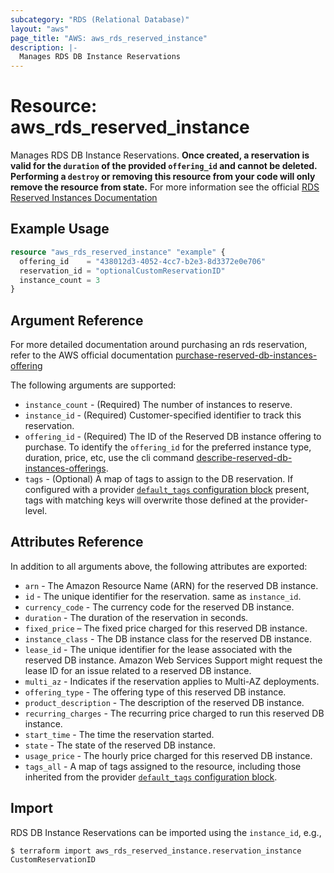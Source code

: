```yaml
---
subcategory: "RDS (Relational Database)"
layout: "aws"
page_title: "AWS: aws_rds_reserved_instance"
description: |-
  Manages RDS DB Instance Reservations
---
```


# Resource: aws_rds_reserved_instance

Manages RDS DB Instance Reservations. **Once created, a reservation is valid for the `duration` of the provided `offering_id` and cannot be deleted. Performing a `destroy` or removing this resource from your code will only remove the resource from state.** For more information see the official [RDS Reserved Instances Documentation](https://aws.amazon.com/rds/reserved-instances/)

## Example Usage

```terraform
resource "aws_rds_reserved_instance" "example" {
  offering_id    = "438012d3-4052-4cc7-b2e3-8d3372e0e706"
  reservation_id = "optionalCustomReservationID"
  instance_count = 3
}
```

## Argument Reference

For more detailed documentation around purchasing an rds reservation, refer to the AWS official documentation [purchase-reserved-db-instances-offering](https://docs.aws.amazon.com/cli/latest/reference/rds/purchase-reserved-db-instances-offering.html)

The following arguments are supported:

* `instance_count` - (Required) The number of instances to reserve.
* `instance_id` - (Required) Customer-specified identifier to track this reservation.
* `offering_id` - (Required) The ID of the Reserved DB instance offering to purchase. To identify the `offering_id` for the preferred instance type, duration, price, etc, use the cli command [describe-reserved-db-instances-offerings](https://docs.aws.amazon.com/cli/latest/reference/rds/describe-reserved-db-instances-offerings.html).
* `tags` - (Optional) A map of tags to assign to the DB reservation. If configured with a provider [`default_tags` configuration block](/docs/providers/aws/index.html#default_tags-configuration-block) present, tags with matching keys will overwrite those defined at the provider-level.

## Attributes Reference

In addition to all arguments above, the following attributes are exported:

* `arn` - The Amazon Resource Name (ARN) for the reserved DB instance.
* `id` - The unique identifier for the reservation. same as `instance_id`.
* `currency_code` - The currency code for the reserved DB instance.
* `duration` - The duration of the reservation in seconds.
* `fixed_price` – The fixed price charged for this reserved DB instance.
* `instance_class` - The DB instance class for the reserved DB instance.
* `lease_id` - The unique identifier for the lease associated with the reserved DB instance. Amazon Web Services Support might request the lease ID for an issue related to a reserved DB instance.
* `multi_az` - Indicates if the reservation applies to Multi-AZ deployments.
* `offering_type` - The offering type of this reserved DB instance.
* `product_description` - The description of the reserved DB instance.
* `recurring_charges` - The recurring price charged to run this reserved DB instance.
* `start_time` - The time the reservation started.
* `state` - The state of the reserved DB instance.
* `usage_price` - The hourly price charged for this reserved DB instance.
* `tags_all` - A map of tags assigned to the resource, including those inherited from the provider [`default_tags` configuration block](https://registry.terraform.io/providers/hashicorp/aws/latest/docs#default_tags-configuration-block).

## Import

RDS DB Instance Reservations can be imported using the `instance_id`, e.g.,

```
$ terraform import aws_rds_reserved_instance.reservation_instance CustomReservationID
```
